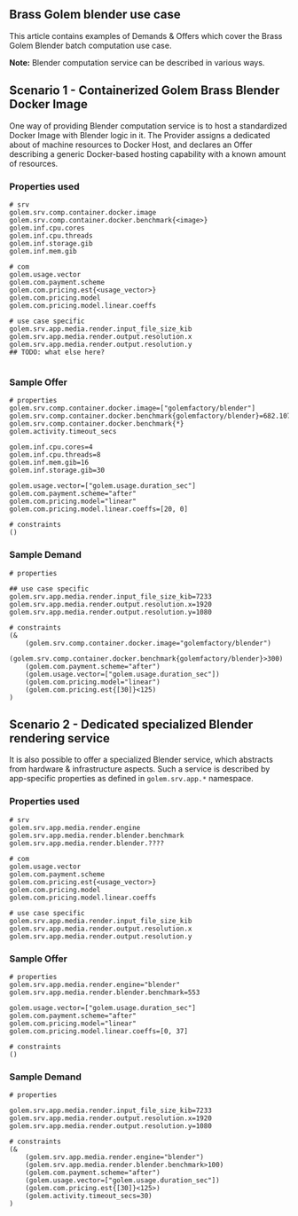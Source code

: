 ## Brass Golem blender use case

This article contains examples of Demands & Offers which cover the Brass Golem Blender batch computation use case.

**Note:** Blender computation service can be described in various ways.

## Scenario 1 - Containerized Golem Brass Blender Docker Image

One way of providing Blender computation service is to host a standardized Docker Image with Blender logic in it. The Provider assigns a dedicated about of machine resources to Docker Host, and declares an Offer describing a generic Docker-based hosting capability with a known amount of resources.

### Properties used
```properties
# srv 
golem.srv.comp.container.docker.image
golem.srv.comp.container.docker.benchmark{<image>}
golem.inf.cpu.cores
golem.inf.cpu.threads
golem.inf.storage.gib
golem.inf.mem.gib

# com
golem.usage.vector
golem.com.payment.scheme
golem.com.pricing.est{<usage_vector>}
golem.com.pricing.model
golem.com.pricing.model.linear.coeffs

# use case specific
golem.srv.app.media.render.input_file_size_kib
golem.srv.app.media.render.output.resolution.x
golem.srv.app.media.render.output.resolution.y
## TODO: what else here?


```

### Sample Offer

```properties
# properties
golem.srv.comp.container.docker.image=["golemfactory/blender"]
golem.srv.comp.container.docker.benchmark{golemfactory/blender}=682.1076
golem.srv.comp.container.docker.benchmark{*}
golem.activity.timeout_secs

golem.inf.cpu.cores=4
golem.inf.cpu.threads=8
golem.inf.mem.gib=16
golem.inf.storage.gib=30

golem.usage.vector=["golem.usage.duration_sec"]
golem.com.payment.scheme="after"
golem.com.pricing.model="linear"
golem.com.pricing.model.linear.coeffs=[20, 0]

# constraints
()
```

### Sample Demand

```properties
# properties

## use case specific
golem.srv.app.media.render.input_file_size_kib=7233
golem.srv.app.media.render.output.resolution.x=1920
golem.srv.app.media.render.output.resolution.y=1080

# constraints
(&
    (golem.srv.comp.container.docker.image="golemfactory/blender")
    (golem.srv.comp.container.docker.benchmark{golemfactory/blender}>300)
    (golem.com.payment.scheme="after")
    (golem.usage.vector=["golem.usage.duration_sec"])
    (golem.com.pricing.model="linear")
    (golem.com.pricing.est{[30]}<125)
)

```

## Scenario 2 - Dedicated specialized Blender rendering service

It is also possible to offer a specialized Blender service, which abstracts from hardware & infrastructure aspects. Such a service is described by app-specific properties as defined in `golem.srv.app.*` namespace. 

### Properties used
```properties
# srv 
golem.srv.app.media.render.engine
golem.srv.app.media.render.blender.benchmark
golem.srv.app.media.render.blender.????

# com
golem.usage.vector
golem.com.payment.scheme
golem.com.pricing.est{<usage_vector>}
golem.com.pricing.model
golem.com.pricing.model.linear.coeffs

# use case specific
golem.srv.app.media.render.input_file_size_kib
golem.srv.app.media.render.output.resolution.x
golem.srv.app.media.render.output.resolution.y

```

### Sample Offer

```properties
# properties
golem.srv.app.media.render.engine="blender"
golem.srv.app.media.render.blender.benchmark=553

golem.usage.vector=["golem.usage.duration_sec"]
golem.com.payment.scheme="after"
golem.com.pricing.model="linear"
golem.com.pricing.model.linear.coeffs=[0, 37]

# constraints
()
```

### Sample Demand

```properties
# properties

golem.srv.app.media.render.input_file_size_kib=7233
golem.srv.app.media.render.output.resolution.x=1920
golem.srv.app.media.render.output.resolution.y=1080

# constraints
(&
    (golem.srv.app.media.render.engine="blender")
    (golem.srv.app.media.render.blender.benchmark>100)
    (golem.com.payment.scheme="after")
    (golem.usage.vector=["golem.usage.duration_sec"])
    (golem.com.pricing.est{[30]}<125>)
    (golem.activity.timeout_secs=30)
)

```

